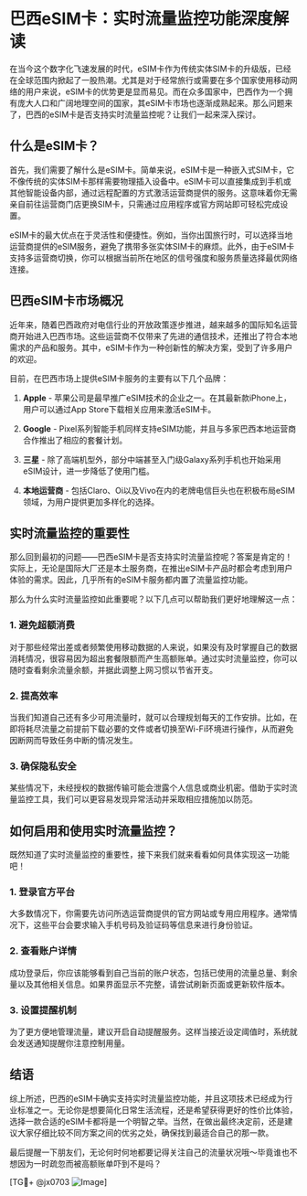 # 巴西eSIM卡：实时流量监控功能深度解读

在当今这个数字化飞速发展的时代，eSIM卡作为传统实体SIM卡的升级版，已经在全球范围内掀起了一股热潮。尤其是对于经常旅行或需要在多个国家使用移动网络的用户来说，eSIM卡的优势更是显而易见。而在众多国家中，巴西作为一个拥有庞大人口和广阔地理空间的国家，其eSIM卡市场也逐渐成熟起来。那么问题来了，巴西的eSIM卡是否支持实时流量监控呢？让我们一起来深入探讨。

## 什么是eSIM卡？

首先，我们需要了解什么是eSIM卡。简单来说，eSIM卡是一种嵌入式SIM卡，它不像传统的实体SIM卡那样需要物理插入设备中。eSIM卡可以直接集成到手机或其他智能设备内部，通过远程配置的方式激活运营商提供的服务。这意味着你无需亲自前往运营商门店更换SIM卡，只需通过应用程序或官方网站即可轻松完成设置。

eSIM卡的最大优点在于灵活性和便捷性。例如，当你出国旅行时，可以选择当地运营商提供的eSIM服务，避免了携带多张实体SIM卡的麻烦。此外，由于eSIM卡支持多运营商切换，你可以根据当前所在地区的信号强度和服务质量选择最优网络连接。

## 巴西eSIM卡市场概况

近年来，随着巴西政府对电信行业的开放政策逐步推进，越来越多的国际知名运营商开始进入巴西市场。这些运营商不仅带来了先进的通信技术，还推出了符合本地需求的产品和服务。其中，eSIM卡作为一种创新性的解决方案，受到了许多用户的欢迎。

目前，在巴西市场上提供eSIM卡服务的主要有以下几个品牌：

1. **Apple** - 苹果公司是最早推广eSIM技术的企业之一。在其最新款iPhone上，用户可以通过App Store下载相关应用来激活eSIM卡。
   
2. **Google** - Pixel系列智能手机同样支持eSIM功能，并且与多家巴西本地运营商合作推出了相应的套餐计划。

3. **三星** - 除了高端机型外，部分中端甚至入门级Galaxy系列手机也开始采用eSIM设计，进一步降低了使用门槛。

4. **本地运营商** - 包括Claro、Oi以及Vivo在内的老牌电信巨头也在积极布局eSIM领域，为用户提供更加多样化的选择。

## 实时流量监控的重要性

那么回到最初的问题——巴西eSIM卡是否支持实时流量监控呢？答案是肯定的！实际上，无论是国际大厂还是本土服务商，在推出eSIM卡产品时都会考虑到用户体验的需求。因此，几乎所有的eSIM卡服务都内置了流量监控功能。

那么为什么实时流量监控如此重要呢？以下几点可以帮助我们更好地理解这一点：

### 1. 避免超额消费
对于那些经常出差或者频繁使用移动数据的人来说，如果没有及时掌握自己的数据消耗情况，很容易因为超出套餐限额而产生高额账单。通过实时流量监控，你可以随时查看剩余流量余额，并据此调整上网习惯以节省开支。

### 2. 提高效率
当我们知道自己还有多少可用流量时，就可以合理规划每天的工作安排。比如，在即将耗尽流量之前提前下载必要的文件或者切换至Wi-Fi环境进行操作，从而避免因断网而导致任务中断的情况发生。

### 3. 确保隐私安全
某些情况下，未经授权的数据传输可能会泄露个人信息或商业机密。借助于实时流量监控工具，我们可以更容易发现异常活动并采取相应措施加以防范。

## 如何启用和使用实时流量监控？

既然知道了实时流量监控的重要性，接下来我们就来看看如何具体实现这一功能吧！

### 1. 登录官方平台
大多数情况下，你需要先访问所选运营商提供的官方网站或专用应用程序。通常情况下，这些平台会要求输入手机号码及验证码等信息来进行身份验证。

### 2. 查看账户详情
成功登录后，你应该能够看到自己当前的账户状态，包括已使用的流量总量、剩余量以及其他相关信息。如果界面显示不完整，请尝试刷新页面或更新软件版本。

### 3. 设置提醒机制
为了更方便地管理流量，建议开启自动提醒服务。这样当接近设定阈值时，系统就会发送通知提醒你注意控制用量。

## 结语

综上所述，巴西的eSIM卡确实支持实时流量监控功能，并且这项技术已经成为行业标准之一。无论你是想要简化日常生活流程，还是希望获得更好的性价比体验，选择一款合适的eSIM卡都将是一个明智之举。当然，在做出最终决定前，还是建议大家仔细比较不同方案之间的优劣之处，确保找到最适合自己的那一款。

最后提醒一下朋友们，无论何时何地都要记得关注自己的流量状况哦～毕竟谁也不想因为一时疏忽而被高额账单吓到不是吗？

[TG💪+ @jx0703 ![Image](https://github.com/user-attachments/assets/dbca1d08-cadb-493c-b0ec-ad6f7a83f270)]